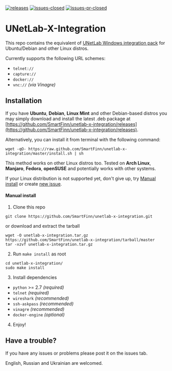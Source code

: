 [![releases](https://img.shields.io/github/release/smartfinn/unetlab-x-integration.svg)](https://github.com/SmartFinn/unetlab-x-integration/releases)
[![issues-closed](https://img.shields.io/github/issues-closed/smartfinn/unetlab-x-integration.svg)](https://github.com/SmartFinn/unetlab-x-integration/issues?q=is%3Aissue+is%3Aclosed)
[![issues-pr-closed](https://img.shields.io/github/issues-pr-closed/smartfinn/unetlab-x-integration.svg)](https://github.com/SmartFinn/unetlab-x-integration/pulls?q=is%3Apr+is%3Aclosed)

# UNetLab-X-Integration

This repo contains the equivalent of [UNetLab Windows integration pack](http://www.unetlab.com/download/UNetLab-Win-Client-Pack.exe) for Ubuntu/Debian and other Linux distros.

Currently supports the following URL schemes:

* `telnet://`
* `capture://`
* `docker://`
* `vnc://` _(via Vinagre)_

## Installation

If you have **Ubuntu**, **Debian**, **Linux Mint** and other Debian-based distros you may simply download and install the latest .deb package at [https://github.com/SmartFinn/unetlab-x-integration/releases](https://github.com/SmartFinn/unetlab-x-integration/releases).

Alternatively, you can install it from terminal with the following command:

```
wget -qO- https://raw.github.com/SmartFinn/unetlab-x-integration/master/install.sh | sh
```

This method works on other Linux distros too. Tested on **Arch Linux**, **Manjaro**, **Fedora**, **openSUSE** and potentially works with other systems.

If your Linux distribution is not supported yet, don't give up, try [Manual install](#manual-install) or create [new issue](https://github.com/SmartFinn/unetlab-x-integration/issues).

#### Manual install

1. Clone this repo

  ```
  git clone https://github.com/SmartFinn/unetlab-x-integration.git
  ```
  or download and extract the tarball
  ```
  wget -O unetlab-x-integration.tar.gz https://github.com/SmartFinn/unetlab-x-integration/tarball/master
  tar -xzvf unetlab-x-integration.tar.gz
  ```

2. Run `make install` as root

  ```
  cd unetlab-x-integration/
  sudo make install
  ```

3. Install dependencies

  * `python` >= 2.7 _(required)_
  * `telnet` _(required)_
  * `wireshark` _(recommended)_
  * `ssh-askpass` _(recommended)_
  * `vinagre` _(recommended)_
  * `docker-engine` _(optional)_

4. Enjoy!

## Have a trouble?

If you have any issues or problems please post it on the issues tab.

English, Russian and Ukrainian are welcomed.
